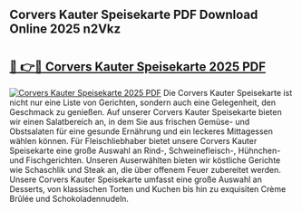 ## Corvers Kauter Speisekarte PDF Download Online 2025 n2Vkz

# <h2><a href="http://gc96na5.nevu.top/?p=Corvers+Kauter+Speisekarte">🔗 👉🔴 Corvers Kauter Speisekarte 2025 PDF</a></h2>

[![Corvers Kauter Speisekarte 2025 PDF](https://i.imgur.com/dBaPXMq.png)](http://gc96na5.nevu.top/?p=Corvers+Kauter+Speisekarte)
Die Corvers Kauter Speisekarte ist nicht nur eine Liste von Gerichten, sondern auch eine Gelegenheit, den Geschmack zu genießen. Auf unserer Corvers Kauter Speisekarte bieten wir einen Salatbereich an, in dem Sie aus frischen Gemüse- und Obstsalaten für eine gesunde Ernährung und ein leckeres Mittagessen wählen können. Für Fleischliebhaber bietet unsere Corvers Kauter Speisekarte eine große Auswahl an Rind-, Schweinefleisch-, Hühnchen- und Fischgerichten. Unseren Auserwählten bieten wir köstliche Gerichte wie Schaschlik und Steak an, die über offenem Feuer zubereitet werden. Unsere Corvers Kauter Speisekarte umfasst eine große Auswahl an Desserts, von klassischen Torten und Kuchen bis hin zu exquisiten Crème Brûlée und Schokoladennudeln.
